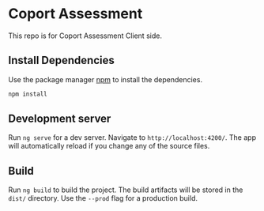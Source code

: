 # Coport Assessment

This repo is for Coport Assessment Client side.

## Install Dependencies

Use the package manager [npm](https://www.npmjs.com/) to install the dependencies.

```bash
npm install
```

## Development server

Run `ng serve` for a dev server. Navigate to `http://localhost:4200/`. The app will automatically reload if you change any of the source files.

## Build

Run `ng build` to build the project. The build artifacts will be stored in the `dist/` directory. Use the `--prod` flag for a production build.
